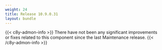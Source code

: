 ```yaml
---
weight: 24
title: Release 10.9.0.31
layout: bundle
---
```


{{< c8y-admon-info >}}
There have not been any significant improvements or fixes related to this component since the last Maintenance release.
{{< /c8y-admon-info >}}
